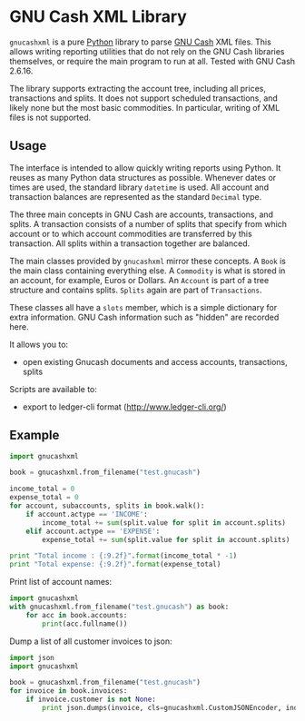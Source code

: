 # GNU Cash XML Library

`gnucashxml` is a pure [Python][] library to parse [GNU Cash][] XML files.
This allows writing reporting utilities that do not rely on the GNU
Cash libraries themselves, or require the main program to run at all.
Tested with GNU Cash 2.6.16.

The library supports extracting the account tree, including all
prices, transactions and splits. It does not support scheduled 
transactions, and likely none but the most basic commodities. In 
particular, writing of XML files is not supported.

[python]: http://www.python.org/
[gnu cash]: http://www.gnucash.org/

## Usage

The interface is intended to allow quickly writing reports using
Python. It reuses as many Python data structures as possible. Whenever
dates or times are used, the standard library `datetime` is used. All
account and transaction balances are represented as the standard
`Decimal` type.

The three main concepts in GNU Cash are accounts, transactions, and
splits. A transaction consists of a number of splits that specify from
which account or to which account commodities are transferred by this
transaction. All splits within a transaction together are balanced.

The main classes provided by `gnucashxml` mirror these concepts. A
`Book` is the main class containing everything else. A `Commodity` is
what is stored in an account, for example, Euros or Dollars. An
`Account` is part of a tree structure and contains splits. `Splits`
again are part of `Transactions`.

These classes all have a `slots` member, which is a simple dictionary
for extra information. GNU Cash information such as "hidden" are
recorded here.

It allows you to:
- open existing Gnucash documents and access accounts, transactions, splits

Scripts are available to:
- export to ledger-cli format (http://www.ledger-cli.org/)

## Example

```Python
import gnucashxml

book = gnucashxml.from_filename("test.gnucash")

income_total = 0
expense_total = 0
for account, subaccounts, splits in book.walk():
    if account.actype == 'INCOME':
        income_total += sum(split.value for split in account.splits)
    elif account.actype == 'EXPENSE':
        expense_total += sum(split.value for split in account.splits)

print "Total income : {:9.2f}".format(income_total * -1)
print "Total expense: {:9.2f}".format(expense_total)
```

Print list of account names:
```Python
import gnucashxml
with gnucashxml.from_filename("test.gnucash") as book:
    for acc in book.accounts:
        print(acc.fullname())
```

Dump a list of all customer invoices to json:

```Python
import json
import gnucashxml

book = gnucashxml.from_filename("test.gnucash")
for invoice in book.invoices:
    if invoice.customer is not None:
        print json.dumps(invoice, cls=gnucashxml.CustomJSONEncoder, indent=4, sort_keys=True)
```